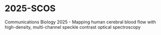 # 2025-SCOS
Communications Biology 2025 - Mapping human cerebral blood flow with high-density, multi-channel speckle contrast optical spectroscopy
